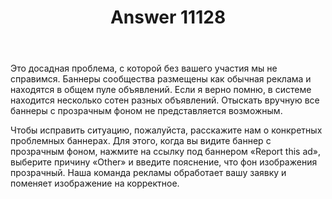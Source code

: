 ﻿---
title: "Answer 11128"
se.owner.user_id: 6
se.owner.display_name: "Nicolas Chabanovsky"
se.owner.link: "https://ru.meta.stackoverflow.com/users/6/nicolas-chabanovsky"
se.answer_id: 11128
se.question_id: 11100
se.post_type: answer
se.is_accepted: True
---
<p>Это досадная проблема, с которой без вашего участия мы не справимся. Баннеры сообщества размещены как обычная реклама и находятся в общем пуле объявлений. Если я верно помню, в системе находится несколько сотен разных объявлений. Отыскать вручную все баннеры с прозрачным фоном не представляется возможным.</p>
<p>Чтобы исправить ситуацию, пожалуйста, расскажите нам о конкретных проблемных баннерах. Для этого, когда вы видите баннер с прозрачным фоном, нажмите на ссылку под баннером «Report this ad», выберите причину «Other» и введите пояснение, что фон изображения прозрачный. Наша команда рекламы обработает вашу заявку и поменяет изображение на корректное.</p>
